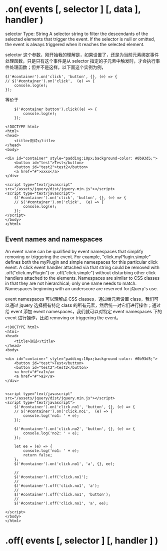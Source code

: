# .on( events [, selector ] [, data ], handler )

selector
Type: String
A selector string to filter the descendants of the selected elements that trigger the event. If the selector is null or omitted, the event is always triggered when it reaches the selected element.

selector 这个参数，刚开始我的理解是，如果设置了，还是为当前元素绑定事件处理函数，只是只有这个事件是从 selector 指定的子元素中触发时，才会执行事件处理函数；但并不是这样，以下面这个实例为例，
    
    $('#container').on('click', 'button', {}, (e) => {
    // $('#container').on('click',  (e) => {
        console.log(e);
    });

等价于

        $('#container button').click((e) => {
            console.log(e);
        });

    <!DOCTYPE html>
    <html>
    <head>
        <title>测试</title>
    </head>
    <body>

    <div id="container" style="padding:10px;background-color: #0b93d5;">
        <button id="test">Test</button>
        <button id="test2">test2</button>
        <a href="#">xxxx</a>
    </div>

    <script type="text/javascript" src="/assets/jquery/dist/jquery.min.js"></script>
    <script type="text/javascript">
        $('#container').on('click', 'button', {}, (e) => {
        // $('#container').on('click',  (e) => {
            console.log(e);
        });
    </script>
    </body>
    </html>


## Event names and namespaces
An event name can be qualified by event namespaces that simplify removing or triggering the event. For example, "click.myPlugin.simple" defines both the myPlugin and simple namespaces for this particular click event. A click event handler attached via that string could be removed with .off("click.myPlugin") or .off("click.simple") without disturbing other click handlers attached to the elements. Namespaces are similar to CSS classes in that they are not hierarchical; only one name needs to match. Namespaces beginning with an underscore are reserved for jQuery's use.

event namespaces 可以理解成 CSS classes，通过给元素设置 class，我们可以通过 jquery 选择拥有特定 class 的所有元素，然后统一对它们进行操作；通过给 event 添加 event namespaces，我们就可以对特定 event namespaces 下的 event 进行操作，比如 removing or triggering the event。

    <!DOCTYPE html>
    <html>
    <head>
        <title>测试</title>
    </head>
    <body>

    <div id="container" style="padding:10px;background-color: #0b93d5;">
        <button id="test">Test</button>
        <button id="test2">test2</button>
        <a href="#">a1</a>
        <a href="#">a2</a>
    </div>


    <script type="text/javascript" src="/assets/jquery/dist/jquery.min.js"></script>
    <script type="text/javascript">
        $('#container').on('click.no1', 'button', {}, (e) => {
        // $('#container').on('click.no1',  (e) => {
            console.log('no1: ' + e);
        });

        $('#container').on('click.no2', 'button', {}, (e) => {
            console.log('no2: ' + e);
        });

        let ee = (e) => {
            console.log('no1: ' + e);
            return false;
        };
        $('#container').on('click.no1', 'a', {}, ee);

        // 
        $('#container').off('click.no1');
        //
        $('#container').off('click.no1', 'a');
        //
        $('#container').off('click.no1', 'button');
        //
        $('#container').off('click.no1', 'a', ee);
       
    </script>
    </body>
    </html>

# .off( events [, selector ] [, handler ] )

[1]: https://api.jquery.com/on/ ".on()"